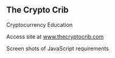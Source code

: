 ## The Crypto Crib

Cryptocurrency Education


Access site at www.thecryptocrib.com

Screen shots of JavaScript requirements
